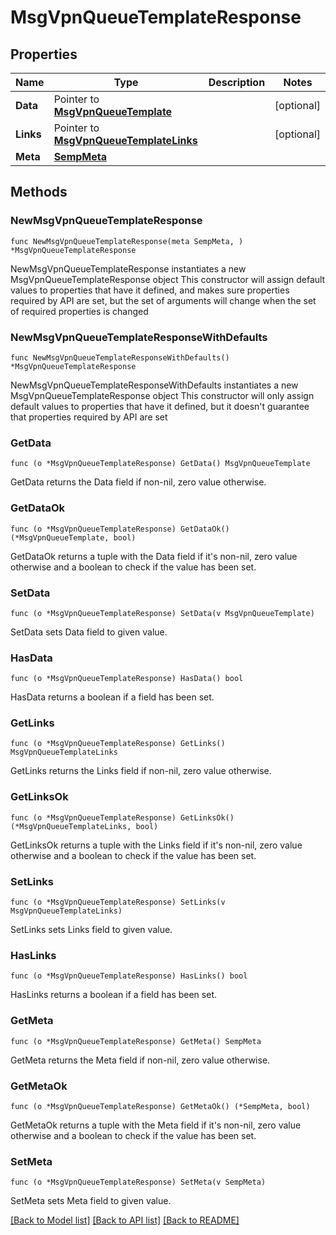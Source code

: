 # MsgVpnQueueTemplateResponse

## Properties

Name | Type | Description | Notes
------------ | ------------- | ------------- | -------------
**Data** | Pointer to [**MsgVpnQueueTemplate**](MsgVpnQueueTemplate.md) |  | [optional] 
**Links** | Pointer to [**MsgVpnQueueTemplateLinks**](MsgVpnQueueTemplateLinks.md) |  | [optional] 
**Meta** | [**SempMeta**](SempMeta.md) |  | 

## Methods

### NewMsgVpnQueueTemplateResponse

`func NewMsgVpnQueueTemplateResponse(meta SempMeta, ) *MsgVpnQueueTemplateResponse`

NewMsgVpnQueueTemplateResponse instantiates a new MsgVpnQueueTemplateResponse object
This constructor will assign default values to properties that have it defined,
and makes sure properties required by API are set, but the set of arguments
will change when the set of required properties is changed

### NewMsgVpnQueueTemplateResponseWithDefaults

`func NewMsgVpnQueueTemplateResponseWithDefaults() *MsgVpnQueueTemplateResponse`

NewMsgVpnQueueTemplateResponseWithDefaults instantiates a new MsgVpnQueueTemplateResponse object
This constructor will only assign default values to properties that have it defined,
but it doesn't guarantee that properties required by API are set

### GetData

`func (o *MsgVpnQueueTemplateResponse) GetData() MsgVpnQueueTemplate`

GetData returns the Data field if non-nil, zero value otherwise.

### GetDataOk

`func (o *MsgVpnQueueTemplateResponse) GetDataOk() (*MsgVpnQueueTemplate, bool)`

GetDataOk returns a tuple with the Data field if it's non-nil, zero value otherwise
and a boolean to check if the value has been set.

### SetData

`func (o *MsgVpnQueueTemplateResponse) SetData(v MsgVpnQueueTemplate)`

SetData sets Data field to given value.

### HasData

`func (o *MsgVpnQueueTemplateResponse) HasData() bool`

HasData returns a boolean if a field has been set.

### GetLinks

`func (o *MsgVpnQueueTemplateResponse) GetLinks() MsgVpnQueueTemplateLinks`

GetLinks returns the Links field if non-nil, zero value otherwise.

### GetLinksOk

`func (o *MsgVpnQueueTemplateResponse) GetLinksOk() (*MsgVpnQueueTemplateLinks, bool)`

GetLinksOk returns a tuple with the Links field if it's non-nil, zero value otherwise
and a boolean to check if the value has been set.

### SetLinks

`func (o *MsgVpnQueueTemplateResponse) SetLinks(v MsgVpnQueueTemplateLinks)`

SetLinks sets Links field to given value.

### HasLinks

`func (o *MsgVpnQueueTemplateResponse) HasLinks() bool`

HasLinks returns a boolean if a field has been set.

### GetMeta

`func (o *MsgVpnQueueTemplateResponse) GetMeta() SempMeta`

GetMeta returns the Meta field if non-nil, zero value otherwise.

### GetMetaOk

`func (o *MsgVpnQueueTemplateResponse) GetMetaOk() (*SempMeta, bool)`

GetMetaOk returns a tuple with the Meta field if it's non-nil, zero value otherwise
and a boolean to check if the value has been set.

### SetMeta

`func (o *MsgVpnQueueTemplateResponse) SetMeta(v SempMeta)`

SetMeta sets Meta field to given value.



[[Back to Model list]](../README.md#documentation-for-models) [[Back to API list]](../README.md#documentation-for-api-endpoints) [[Back to README]](../README.md)


